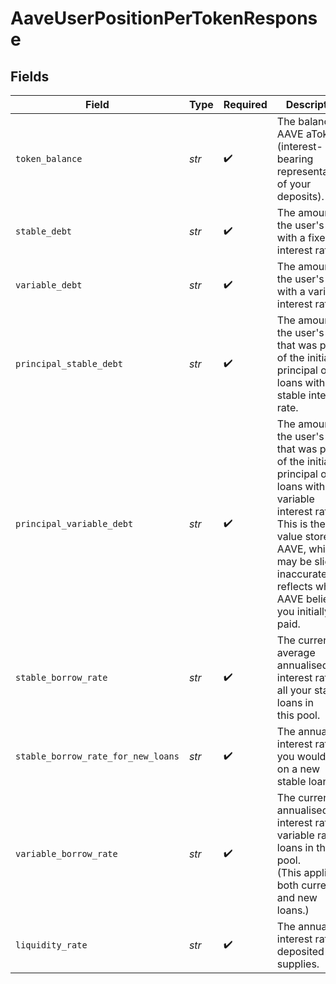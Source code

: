 # AaveUserPositionPerTokenResponse


## Fields

| Field                                                                                                                                                                                                                                                    | Type                                                                                                                                                                                                                                                     | Required                                                                                                                                                                                                                                                 | Description                                                                                                                                                                                                                                              |
| -------------------------------------------------------------------------------------------------------------------------------------------------------------------------------------------------------------------------------------------------------- | -------------------------------------------------------------------------------------------------------------------------------------------------------------------------------------------------------------------------------------------------------- | -------------------------------------------------------------------------------------------------------------------------------------------------------------------------------------------------------------------------------------------------------- | -------------------------------------------------------------------------------------------------------------------------------------------------------------------------------------------------------------------------------------------------------- |
| `token_balance`                                                                                                                                                                                                                                          | *str*                                                                                                                                                                                                                                                    | :heavy_check_mark:                                                                                                                                                                                                                                       | The balance of AAVE aTokens (interest-bearing representations of your deposits).                                                                                                                                                                         |
| `stable_debt`                                                                                                                                                                                                                                            | *str*                                                                                                                                                                                                                                                    | :heavy_check_mark:                                                                                                                                                                                                                                       | The amount of the user's debt with a fixed interest rate.                                                                                                                                                                                                |
| `variable_debt`                                                                                                                                                                                                                                          | *str*                                                                                                                                                                                                                                                    | :heavy_check_mark:                                                                                                                                                                                                                                       | The amount of the user's debt with a variable interest rate.                                                                                                                                                                                             |
| `principal_stable_debt`                                                                                                                                                                                                                                  | *str*                                                                                                                                                                                                                                                    | :heavy_check_mark:                                                                                                                                                                                                                                       | The amount of the user's debt that was part of the initial principal of all<br/>        loans with a stable interest rate.                                                                                                                               |
| `principal_variable_debt`                                                                                                                                                                                                                                | *str*                                                                                                                                                                                                                                                    | :heavy_check_mark:                                                                                                                                                                                                                                       | The amount of the user's debt that was part of the initial principal of all<br/>        loans with a variable interest rate. This is the value stored by AAVE, which may be slightly<br/>        inaccurate, but reflects what AAVE believes you initially paid. |
| `stable_borrow_rate`                                                                                                                                                                                                                                     | *str*                                                                                                                                                                                                                                                    | :heavy_check_mark:                                                                                                                                                                                                                                       | The current average annualised interest rate for all your stable loans in<br/>        this pool.                                                                                                                                                         |
| `stable_borrow_rate_for_new_loans`                                                                                                                                                                                                                       | *str*                                                                                                                                                                                                                                                    | :heavy_check_mark:                                                                                                                                                                                                                                       | The annualised interest rate you would pay on a new stable loan.                                                                                                                                                                                         |
| `variable_borrow_rate`                                                                                                                                                                                                                                   | *str*                                                                                                                                                                                                                                                    | :heavy_check_mark:                                                                                                                                                                                                                                       | The current annualised interest rate for variable rate loans in this pool.<br/>        (This applies to both current and new loans.)                                                                                                                     |
| `liquidity_rate`                                                                                                                                                                                                                                         | *str*                                                                                                                                                                                                                                                    | :heavy_check_mark:                                                                                                                                                                                                                                       | The annualised interest rate for deposited supplies.                                                                                                                                                                                                     |